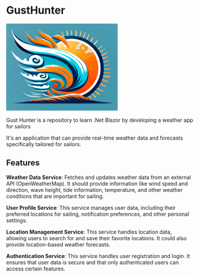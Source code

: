 # GustHunter

<img src="./Docs/GustHunter.png" alt="GustHunter logo" width="300px">

Gust Hunter is a repository to learn .Net Blazor by  developing a weather app for sailors

It's an application that can provide real-time weather data and forecasts specifically tailored for sailors.

## Features

**Weather Data Service**: Fetches and updates weather data from an external API (OpenWeatherMap). It should provide information like wind speed and direction, wave height, tide information, temperature, and other weather conditions that are important for sailing.

**User Profile Service**: This service manages user data, including their preferred locations for sailing, notification preferences, and other personal settings.

**Location Management Service**: This service handles location data, allowing users to search for and save their favorite locations. It could also provide location-based weather forecasts.

**Authentication Service**: This service handles user registration and login. It ensures that user data is secure and that only authenticated users can access certain features.
